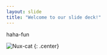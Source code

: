 ```yaml
---
layout: slide
title: "Welcome to our slide deck!"
---
```


haha-fun

![Nux-cat]([https://octodex.github.com/images/NUX_Octodex.gif])
{: .center}
